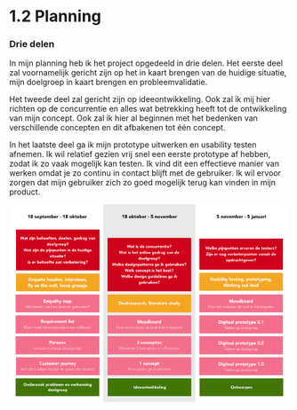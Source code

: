 # 1.2 Planning

### Drie delen

In mijn planning heb ik het project opgedeeld in drie delen. Het eerste deel zal voornamelijk gericht zijn op het in kaart brengen van de huidige situatie, mijn doelgroep in kaart brengen en probleemvalidatie. 

Het tweede deel zal gericht zijn op ideeontwikkeling. Ook zal ik mij hier richten op de concurrentie en alles wat betrekking heeft tot de ontwikkeling van mijn concept. Ook zal ik hier al beginnen met het bedenken van verschillende concepten en dit afbakenen tot één concept. 

In het laatste deel ga ik mijn prototype uitwerken en usability testen afnemen. Ik wil relatief gezien vrij snel een eerste prototype af hebben, zodat ik zo vaak mogelijk kan testen. Ik vind dit een effectieve manier van werken omdat je zo continu in contact blijft met de gebruiker. Ik wil ervoor zorgen dat mijn gebruiker zich zo goed mogelijk terug kan vinden in mijn product. 

![Planning Afstudeerproject Kendra Kroon](../.gitbook/assets/planning.png)



